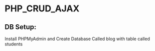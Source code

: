 # PHP_CRUD_AJAX

## DB Setup:

Install PHPMyAdmin and Create Database Called blog with table called students
